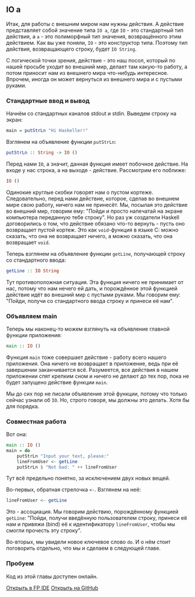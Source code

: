 IO a
----

Итак, для работы с внешним миром нам нужны действия. А действие представляет собой значение типа `IO a`, где `IO` - это стандартный тип действия, а `a` - это полиморфный тип значения, возвращённого этим действием. Как вы уже поняли, `IO` - это конструктор типа. Поэтому тип действия, возвращающего строку, будет `IO String`.

С логической точки зрения, действие - это наш посол, который по нашей просьбе уходит во внешний мир, делает там какую-то работу, а потом приносит нам из внешнего мира что-нибудь интересное. Впрочем, иногда он может вернуться из внешнего мира и с пустыми руками.

### Стандартные ввод и вывод

Начнём со стандартных каналов stdout и stdin. Выведем строку на экран:
 
```haskell
main = putStrLn "Hi Haskeller!"
```

Взглянем на объявление функции `putStrLn`:

```haskell
putStrLn :: String -> IO ()
```

Перед нами `IO`, а значит, данная функция имеет побочное действие. На входе у нас строка, а на выходе - действие. Рассмотрим его поближе:

```haskell
IO ()
```

Одинокие круглые скобки говорят нам о пустом кортеже. Следовательно, перед нами действие, которое, сделав во внешнем мире свою работу, ничего нам не принесёт. Мы, посылая это действие во внешний мир, говорим ему: "Пойди и просто напечатай на экране компьютера переданную тебе строку". Но раз уж создатели Haskell договорились о том, что действие обязано что-то вернуть - пусть оно возвращает пустой кортеж. Это как `void`-функция в языке C: можно сказать, что она не возвращает ничего, а можно сказать, что она возвращает `void`.

Теперь взглянем на объявление функции `getLine`, получающей строку со стандартного ввода:

```haskell
getLine :: IO String
```

Тут противоположная ситуация. Эта функция ничего не принимает от нас, потому что нам нечего ей дать, и порождённое этой функцией действие идёт во внешний мир с пустыми руками. Мы говорим ему: "Пойди, получи со стандартного ввода строку и принеси её нам".

### Объявляем main

Теперь мы наконец-то можем взглянуть на объявление главной функции приложения:

```haskell
main :: IO ()
```

Функция `main` тоже совершает действие - работу всего нашего приложения. Она ничего не возвращает в приложение, ведь при её завершении заканчивается всё. Разумеется, все действия в нашем приложении спят крепким сном и ничего не делают до тех пор, пока не будет запущено действие функции `main`.

Мы до сих пор не писали объявление этой функции, потому что только сейчас узнали об `IO`. Но, строго говоря, мы должны это делать. Хотя бы для порядка.

### Совместная работа

Вот она:

```haskell
main :: IO ()
main = do
    putStrLn "Input your text, please:"
    lineFromUser <- getLine
    putStrLn $ "Not bad: " ++ lineFromUser
```

Тут всё предельно понятно, за исключением двух новых вещей.

Во-первых, обратная стрелочка `<-`. Взглянем на неё:

```haskell
lineFromUser <- getLine
```

Это - ассоциация. Мы говорим действию, порождённому функцией `getLine`: "Пойди, получи введённую пользователем строку, принеси её нам и привяжи (bind) её к идентификатору `lineFromUser`, чтобы мы cмогли прочесть эту строку".

Во-вторых, мы увидели новое ключевое слово `do`. И о нём стоит поговорить отдельно, что мы и сделаем в следующей главе.

### Пробуем

Код из этой главы доступен онлайн.

<span><a href="https://www.fpcomplete.com/ide?title=IO-a&paste=https://raw.githubusercontent.com/denisshevchenko/ohaskell-code/master/code/io/IO-a/Main.hs" class="fpcomplete_code" target="_blank">Открыть в FP IDE</a></span>
<span class="buttons_space"></span>
<span><a href="https://github.com/denisshevchenko/ohaskell-code/blob/master/code/io/IO-a/Main.hs" class="github_code" target="_blank">Открыть на GitHub</a></span>

